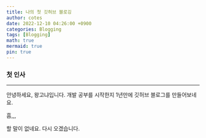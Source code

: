 ```yaml
---
title: 나의 첫 깃허브 블로깅
author: cotes
date: 2022-12-10 04:26:00 +0900
categories: Blogging 
tags: [Blogging]
math: true
mermaid: true
pin: true
---
```


### 첫 인사

---

안녕하세요, 왕고냐입니다. 개발 공부를 시작한지 1년만에 깃허브 블로그를 만들어보네요.


흠,,,

할 말이 없네요. 다시 오겠습니다.